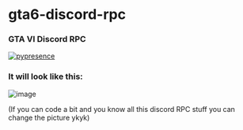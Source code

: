 # gta6-discord-rpc
### GTA VI Discord RPC
[![pypresence](https://img.shields.io/badge/using-pypresence-00bb88.svg?style=for-the-badge&logo=discord&logoWidth=20)](https://github.com/qwertyquerty/pypresence)

### It will look like this:
![image](https://i.imgur.com/jl2a7vp.png)

(If you can code a bit and you know all this discord RPC stuff you can change the picture ykyk)
